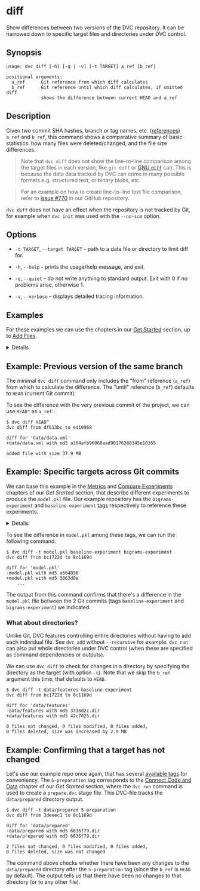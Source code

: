 # diff

Show differences between two versions of the <abbr>DVC repository</abbr>. It can
be narrowed down to specific target files and directories under DVC control.

## Synopsis

```usage
usage: dvc diff [-h] [-q | -v] [-t TARGET] a_ref [b_ref]

positional arguments:
  a_ref      Git reference from which diff calculates
  b_ref      Git reference until which diff calculates, if omitted diff
             shows the difference between current HEAD and a_ref
```

## Description

Given two commit SHA hashes, branch or tag names, etc.
([references](https://git-scm.com/docs/revisions)) `a_ref` and `b_ref`, this
command shows a comparative summary of basic statistics: how many files were
deleted/changed, and the file size differences.

> Note that `dvc diff` does not show the line-to-line comparison among the
> target files in each version, like `git diff` or
> [GNU `diff`](https://www.gnu.org/software/diffutils/) can. This is because the
> data data tracked by DVC can come in many possible formats e.g. structured
> text, or binary blobs, etc.

> For an example on how to create line-to-line text file comparison, refer to
> [issue #770](https://github.com/iterative/dvc/issues/770#issuecomment-512693256)
> in our GitHub repository.

`dvc diff` does not have an effect when the repository is not tracked by Git,
for example when `dvc init` was used with the `--no-scm` option.

## Options

- `-t TARGET`, `--target TARGET` - path to a data file or directory to limit
  diff for.

- `-h`, `--help` - prints the usage/help message, and exit.

- `-q`, `--quiet` - do not write anything to standard output. Exit with 0 if no
  problems arise, otherwise 1.

- `-v`, `--verbose` - displays detailed tracing information.

## Examples

For these examples we can use the chapters in our
[Get Started](/doc/get-started) section, up to
[Add Files](/doc/get-started/add-files).

<details>

### Click and expand to setup example

Start by cloning our example repo if you don't already have it. Then move into
the repo and checkout the
[3-add-file](https://github.com/iterative/example-get-started/releases/tag/3-add-file)
tag, corresponding to the [Add Files](/doc/get-started/add-files) _Get Started_
chapter:

```dvc
$ git clone https://github.com/iterative/example-get-started
$ cd example-get-started
$ git checkout 3-add-file
```

Download the precomputed data using:

```dvc
$ dvc pull
Preparing to download data from 'https://remote.dvc.org/get-started'
...
```

</details>

## Example: Previous version of the same branch

The minimal `dvc diff` command only includes the "from" reference (`a_ref`) from
which to calculate the difference. The "until" reference (`b_ref`) defaults to
`HEAD` (current Git commit).

To see the difference with the very previous commit of the project, we can use
`HEAD^` as `a_ref`:

```dvc
$ dvc diff HEAD^
dvc diff from df613bc to ed10968

diff for 'data/data.xml'
+data/data.xml with md5 a304afb96060aad90176268345e10355

added file with size 37.9 MB
```

## Example: Specific targets across Git commits

We can base this example in the [Metrics](/doc/get-started/metrics) and
[Compare Experiments](/doc/get-started/compare-experiments) chapters of our _Get
Started_ section, that describe different experiments to produce the `model.pkl`
file. Our example repository has the `bigrams-experiment` and
`baseline-experiment`
[tags](https://github.com/iterative/example-get-started/tags) respectively to
reference these experiments.

<details>

### Click and expand to setup example

Having followed the previous example's setup, move into the
`example-get-started/` directory. Then make sure that you have the latest code
and data with the following commands.

```dvc
$ git checkout master
$ dvc fetch -T
```

The `-T` flag passed to `dvc fetch` makes sure we have all the data files
related to all existing tags in the repo. You take a look at the
[available tags](https://github.com/iterative/example-get-started/tags) of our
example repo.

</details>

To see the difference in `model.pkl` among these tags, we can run the following
command.

```dvc
$ dvc diff -t model.pkl baseline-experiment bigrams-experiment
dvc diff from bc1722d to 8c1169d

diff for 'model.pkl'
-model.pkl with md5 a664896
+model.pkl with md5 3863d0e
    ...
```

The output from this command confirms that there's a difference in the
`model.pkl` file between the 2 Git commits (tags `baseline-experiment` and
`bigrams-experiment`) we indicated.

### What about directories?

Unlike Git, DVC features controlling entire directories without having to add
each individual file. See `dvc add` without `--recursive` for example. `dvc run`
can also put whole directories under DVC control (when these are specified as
command dependencies or <abbr>outputs</abbr>).

We can use `dvc diff` to check for changes in a directory by specifying the
directory as the target (with option `-t`). Note that we skip the `b_ref`
argument this time, that defaults to `HEAD`.

```dvc
$ dvc diff -t data/features baseline-experiment
dvc diff from bc1722d to 8c1169d

diff for 'data/features'
-data/features with md5 3338d2c.dir
+data/features with md5 42c7025.dir

0 files not changed, 0 files modified, 0 files added,
0 files deleted, size was increased by 2.9 MB
```

## Example: Confirming that a target has not changed

Let's use our example repo once again, that has several
[available tags](https://github.com/iterative/example-get-started/tags) for
conveniency. The `5-preparation` tag corresponds to the
[Connect Code and Data](/doc/get-started/connect-code-and-data) chapter of our
_Get Started_ section, where the `dvc run` command is used to create a
`prepare.dvc` stage file. This DVC-file tracks the `data/prepared` directory
<abbr>output</abbr>.

```dvc
$ dvc diff -t data/prepared 5-preparation
dvc diff from 3deeec1 to 8c1169d

diff for 'data/prepared'
-data/prepared with md5 6836f79.dir
+data/prepared with md5 6836f79.dir

2 files not changed, 0 files modified, 0 files added,
0 files deleted, size was not changed
```

The command above checks whether there have been any changes to the
`data/prepared` directory after the `5-preparation` tag (since the `b_ref` is
`HEAD` by default). The output tells us that there have been no changes to that
directory (or to any other file).
